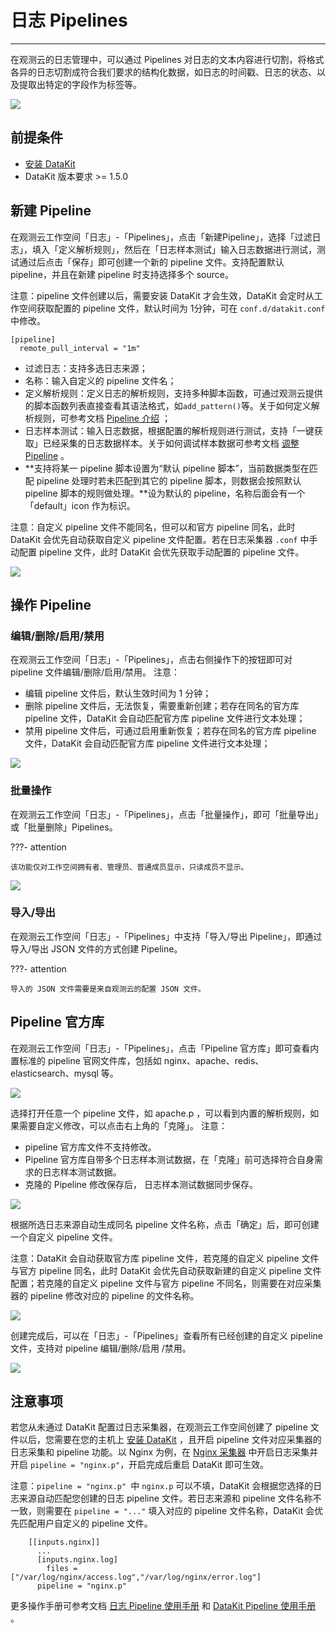 # 日志 Pipelines

---

在观测云的日志管理中，可以通过 Pipelines 对日志的文本内容进行切割，将格式各异的日志切割成符合我们要求的结构化数据，如日志的时间戳、日志的状态、以及提取出特定的字段作为标签等。

![](../img/pipeline001.png)

## 前提条件

- [安装 DataKit](../../datakit/datakit-install.md)
- DataKit 版本要求 >= 1.5.0

## 新建 Pipeline

在观测云工作空间「日志」-「Pipelines」，点击「新建Pipeline」，选择「过滤日志」，填入「定义解析规则」，然后在「日志样本测试」输入日志数据进行测试，测试通过后点击「保存」即可创建一个新的 pipeline 文件。支持配置默认 pipeline，并且在新建 pipeline 时支持选择多个 source。

注意：pipeline 文件创建以后，需要安装 DataKit 才会生效，DataKit 会定时从工作空间获取配置的 pipeline 文件，默认时间为 1分钟，可在 `conf.d/datakit.conf` 中修改。

```
[pipeline]
  remote_pull_interval = "1m"
```

- 过滤日志：支持多选日志来源；
-  名称：输入自定义的 pipeline 文件名；
- 定义解析规则：定义日志的解析规则，支持多种脚本函数，可通过观测云提供的脚本函数列表直接查看其语法格式，如`add_pattern()`等。关于如何定义解析规则，可参考文档 [Pipeline 介绍](../../developers/pipeline.md) ；
- 日志样本测试：输入日志数据，根据配置的解析规则进行测试，支持「一键获取」已经采集的日志数据样本。关于如何调试样本数据可参考文档 [调整 Pipeline](../management/overall-pipeline/#test) 。
- **支持将某一 pipeline 脚本设置为“默认 pipeline 脚本”，当前数据类型在匹配 pipeline 处理时若未匹配到其它的 pipeline 脚本，则数据会按照默认 pipeline 脚本的规则做处理。**设为默认的 pipeline，名称后面会有一个「default」icon 作为标识。

注意：自定义 pipeline 文件不能同名，但可以和官方 pipeline 同名，此时 DataKit 会优先自动获取自定义 pipeline 文件配置。若在日志采集器 `.conf` 中手动配置 pipeline 文件，此时 DataKit 会优先获取手动配置的 pipeline 文件。

![](../img/pipeline002.png)

## 操作 Pipeline

### 编辑/删除/启用/禁用

在观测云工作空间「日志」-「Pipelines」，点击右侧操作下的按钮即可对 pipeline 文件编辑/删除/启用/禁用。
注意：

- 编辑 pipeline 文件后，默认生效时间为 1 分钟；
- 删除 pipeline 文件后，无法恢复，需要重新创建；若存在同名的官方库 pipeline 文件，DataKit 会自动匹配官方库 pipeline 文件进行文本处理；
- 禁用 pipeline 文件后，可通过启用重新恢复；若存在同名的官方库 pipeline 文件，DataKit 会自动匹配官方库 pipeline 文件进行文本处理；

![](../img/pipeline001.png)

### 批量操作

在观测云工作空间「日志」-「Pipelines」，点击「批量操作」，即可「批量导出」或「批量删除」Pipelines。

???- attention

    该功能仅对工作空间拥有者、管理员、普通成员显示，只读成员不显示。

![](../img/pipeline003.png)

### 导入/导出

在观测云工作空间「日志」-「Pipelines」中支持「导入/导出 Pipeline」，即通过导入/导出 JSON 文件的方式创建 Pipeline。

???- attention

    导入的 JSON 文件需要是来自观测云的配置 JSON 文件。



## Pipeline 官方库

在观测云工作空间「日志」-「Pipelines」，点击「Pipeline 官方库」即可查看内置标准的 pipeline 官网文件库，包括如 nginx、apache、redis、elasticsearch、mysql 等。

![](../img/pipeline004.png)

选择打开任意一个 pipeline 文件，如 apache.p ，可以看到内置的解析规则，如果需要自定义修改，可以点击右上角的「克隆」。
注意：

- pipeline 官方库文件不支持修改。
- Pipeline 官方库自带多个日志样本测试数据，在「克隆」前可选择符合自身需求的日志样本测试数据。
- 克隆的 Pipeline 修改保存后， 日志样本测试数据同步保存。

![](../img/1-log-pipeline-1.png)

根据所选日志来源自动生成同名 pipeline 文件名称，点击「确定」后，即可创建一个自定义 pipeline 文件。

注意：DataKit 会自动获取官方库 pipeline 文件，若克隆的自定义 pipeline 文件与官方 pipeline 同名，此时 DataKit 会优先自动获取新建的自定义 pipeline 文件配置；若克隆的自定义 pipeline 文件与官方 pipeline 不同名，则需要在对应采集器的 pipeline 修改对应的 pipeline 的文件名称。

![](../img/6.log_pipeline_6.png)

创建完成后，可以在「日志」-「Pipelines」查看所有已经创建的自定义 pipeline 文件，支持对 pipeline 编辑/删除/启用 /禁用。

![](../img/6.log_pipeline_7.png)

## 注意事项

若您从未通过 DataKit 配置过日志采集器，在观测云工作空间创建了 pipeline 文件以后，您需要在您的主机上 [安装 DataKit](../../datakit/datakit-install.md)  ，且开启 pipeline 文件对应采集器的日志采集和 pipeline 功能。以 Nginx 为例，在 [Nginx 采集器](../../integrations/webservice/nginx.md) 中开启日志采集并开启 `pipeline = "nginx.p"`，开启完成后重启 DataKit 即可生效。

注意：`pipeline = "nginx.p" `中 `nginx.p` 可以不填，DataKit 会根据您选择的日志来源自动匹配您创建的日志 pipeline 文件。若日志来源和 pipeline 文件名称不一致，则需要在 `pipeline = "..."` 填入对应的 pipeline 文件名称，DataKit 会优先匹配用户自定义的 pipeline 文件。

```
    [[inputs.nginx]]
      ...
      [inputs.nginx.log]
		files = ["/var/log/nginx/access.log","/var/log/nginx/error.log"]
	  pipeline = "nginx.p"
```



更多操作手册可参考文档 [日志 Pipeline 使用手册](manual.md) 和 [DataKit Pipeline 使用手册](datakit-manual.md) 。
